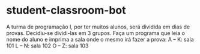 # student-classroom-bot

A turma de programação I, por ter muitos alunos, será dividida em dias de provas. 
Decidiu-se dividi-las em 3 grupos. 
Faça um programa que leia o nome do aluno e imprima a sala onde o mesmo irá fazer a prova:
A – K: sala 101
L – N: sala 102
O – Z: sala 103
